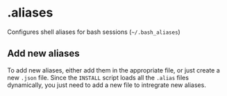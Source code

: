 # .aliases

Configures shell aliases for bash sessions (`~/.bash_aliases`)

## Add new aliases

To add new aliases, either add them in the appropriate file, or just create a new `.json` file. Since the `INSTALL` script loads all the `.alias` files dynamically, you just need to add a new file to intregrate new aliases. 